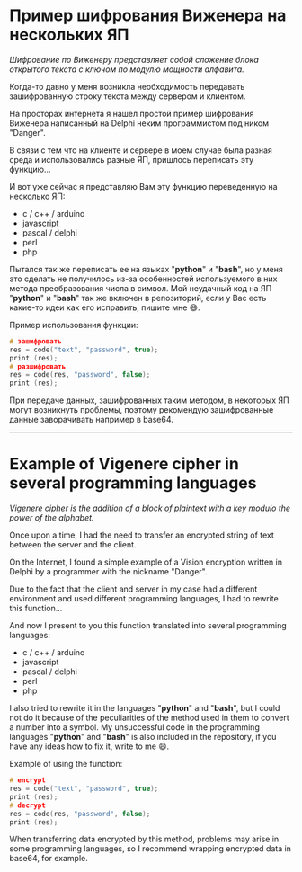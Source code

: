 # Пример шифрования Виженера на нескольких ЯП

*Шифрование по Виженеру представляет собой сложение блока открытого текста с ключом по модулю мощности алфавита.*

Когда-то давно у меня возникла необходимость передавать зашифрованную строку текста между сервером и клиентом.

На просторах интернета я нашел простой пример шифрования Виженера написанный на Delphi неким программистом под ником "Danger".

В связи с тем что на клиенте и сервере в моем случае была разная среда и использовались разные ЯП, пришлось переписать эту функцию...

И вот уже сейчас я представляю Вам эту функцию переведенную на несколько ЯП:
* c / c++ / arduino
* javascript
* pascal / delphi
* perl
* php

Пытался так же переписать ее на языках "**python**" и "**bash**", но у меня это сделать не получилось из-за особенностей используемого в них метода преобразования числа в символ.
Мой неудачный код на ЯП "**python**" и "**bash**" так же включен в репозиторий, если у Вас есть какие-то идеи как его исправить, пишите мне :smile:.

Пример использования функции:
```c++
# зашифровать
res = code("text", "password", true);
print (res);
# разшифровать
res = code(res, "password", false);
print (res);
```

При передаче данных, зашифрованных таким методом, в некоторых ЯП могут возникнуть проблемы, поэтому рекомендую зашифрованные данные заворачивать например в base64.

---

# Example of Vigenere cipher in several programming languages

*Vigenere cipher is the addition of a block of plaintext with a key modulo the power of the alphabet.*

Once upon a time, I had the need to transfer an encrypted string of text between the server and the client.

On the Internet, I found a simple example of a Vision encryption written in Delphi by a programmer with the nickname "Danger".

Due to the fact that the client and server in my case had a different environment and used different programming languages, I had to rewrite this function...

And now I present to you this function translated into several programming languages:
* c / c++ / arduino
* javascript
* pascal / delphi
* perl
* php

I also tried to rewrite it in the languages "**python**" and "**bash**", but I could not do it because of the peculiarities of the method used in them to convert a number into a symbol.
My unsuccessful code in the programming languages "**python**" and "**bash**" is also included in the repository, if you have any ideas how to fix it, write to me :smile:.

Example of using the function:
```c++
# encrypt
res = code("text", "password", true);
print (res);
# decrypt
res = code(res, "password", false);
print (res);
```

When transferring data encrypted by this method, problems may arise in some programming languages, so I recommend wrapping encrypted data in base64, for example.

